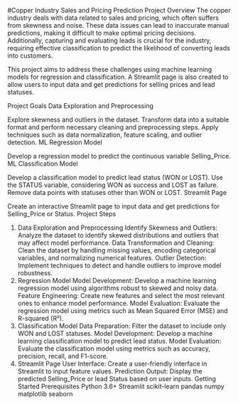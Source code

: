 #Copper Industry Sales and Pricing Prediction
Project Overview
The copper industry deals with data related to sales and pricing, which often suffers from skewness and noise. These data issues can lead to inaccurate manual predictions, making it difficult to make optimal pricing decisions. Additionally, capturing and evaluating leads is crucial for the industry, requiring effective classification to predict the likelihood of converting leads into customers.

This project aims to address these challenges using machine learning models for regression and classification. A Streamlit page is also created to allow users to input data and get predictions for selling prices and lead statuses.

Project Goals
Data Exploration and Preprocessing

Explore skewness and outliers in the dataset.
Transform data into a suitable format and perform necessary cleaning and preprocessing steps.
Apply techniques such as data normalization, feature scaling, and outlier detection.
ML Regression Model

Develop a regression model to predict the continuous variable Selling_Price.
ML Classification Model

Develop a classification model to predict lead status (WON or LOST).
Use the STATUS variable, considering WON as success and LOST as failure.
Remove data points with statuses other than WON or LOST.
Streamlit Page

Create an interactive Streamlit page to input data and get predictions for Selling_Price or Status.
Project Steps
1. Data Exploration and Preprocessing
Identify Skewness and Outliers: Analyze the dataset to identify skewed distributions and outliers that may affect model performance.
Data Transformation and Cleaning: Clean the dataset by handling missing values, encoding categorical variables, and normalizing numerical features.
Outlier Detection: Implement techniques to detect and handle outliers to improve model robustness.
2. Regression Model
Model Development: Develop a machine learning regression model using algorithms robust to skewed and noisy data.
Feature Engineering: Create new features and select the most relevant ones to enhance model performance.
Model Evaluation: Evaluate the regression model using metrics such as Mean Squared Error (MSE) and R-squared (R²).
3. Classification Model
Data Preparation: Filter the dataset to include only WON and LOST statuses.
Model Development: Develop a machine learning classification model to predict lead status.
Model Evaluation: Evaluate the classification model using metrics such as accuracy, precision, recall, and F1-score.
4. Streamlit Page
User Interface: Create a user-friendly interface in Streamlit to input feature values.
Prediction Output: Display the predicted Selling_Price or lead Status based on user inputs.
Getting Started
Prerequisites
Python 3.6+
Streamlit
scikit-learn
pandas
numpy
matplotlib
seaborn
